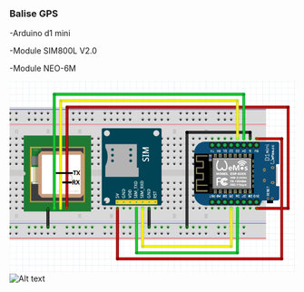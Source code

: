 ### Balise GPS

-Arduino d1 mini

-Module SIM800L V2.0

-Module NEO-6M

![Alt text](img/branchement.PNG?raw=true "branchement")
![Alt text](img/branchement.jpg?raw=true "branchement")